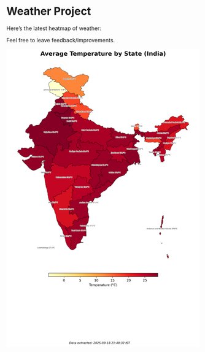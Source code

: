 # Weather Project

Here’s the latest heatmap of weather:

Feel free to leave feedback/improvements.

![India Heatmap](docs/assets/india_heatmap.png?v=CC2EFA)
